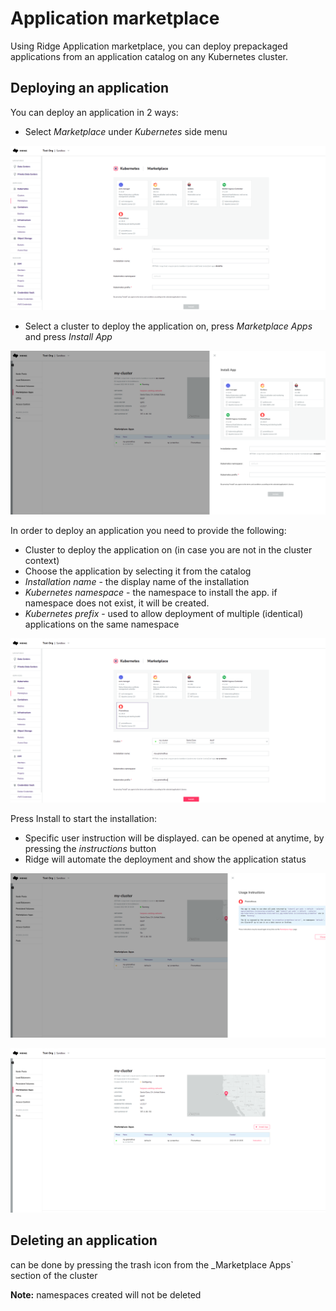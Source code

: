 # Application marketplace
Using Ridge Application marketplace, you can deploy prepackaged applications from an application catalog on any Kubernetes cluster.

## Deploying an application
You can deploy an application in 2 ways:
 - Select _Marketplace_ under _Kubernetes_ side menu

![deploy-app-1](marketplace-1.png)

 - Select a cluster to deploy the application on, press _Marketplace Apps_ and press _Install App_

![deploy-app-1](marketplace-5.png)

In order to deploy an application you need to provide the following:
 - Cluster to deploy the application on (in case you are not in the cluster context)
 - Choose the application by selecting it from the catalog
 - _Installation name_ - the display name of the installation
 - _Kubernetes namespace_ - the namespace to install the app. if namespace does not exist, it will be created.
 - _Kubernetes prefix_ - used to allow deployment of multiple (identical) applications on the same namespace

![deploy-app-1](marketplace-2.png)

Press Install to start the installation:
 - Specific user instruction will be displayed. can be opened at anytime, by pressing the _instructions_ button
 - Ridge will automate the deployment and show the application status

![deploy-app-1](marketplace-3.png)

![deploy-app-1](marketplace-4.png)

## Deleting an application

can be done by pressing the trash icon from the _Marketplace Apps` section of the cluster

__Note:__ namespaces created will not be deleted

